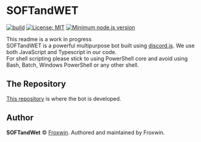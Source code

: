 # SOFTandWET

[![build](https://github.com/Froxwin/Da-Bot/actions/workflows/build.yml/badge.svg)](https://github.com/Froxwin/Da-Bot/actions/workflows/build.yml)
[![License: MIT](https://img.shields.io/badge/License-MIT-yellow.svg)](https://github.com/Froxwin/DaBot/blob/b47b90859b6e2cb38c8c16b9c77b1531d529ef35/LICENSE)
[![Minimum node.js version](https://badgen.net/npm/node/express)](https://nodejs.org/en/)

This readme is a work in progress
<br>
SOFTandWET is a powerful multipurpose bot built using [discord.js](https://discord.js.org/#/). We use both JavaScript and Typescript in our code.<br>
For shell scripting please stick to using PowerShell core and avoid using Bash, Batch, Windows PowerShell or any other shell.

## The Repository
[This repository](https://github.com/Froxwin/Da-Bot) is where the bot is developed.

## Author
**SOFTandWet** © [Froxwin](https://github.com/Froxwin).
Authored and maintained by Froxwin.
